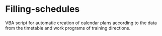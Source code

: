 # Filling-schedules
VBA script for automatic creation of calendar plans according to the data from the timetable and work programs of training directions.
